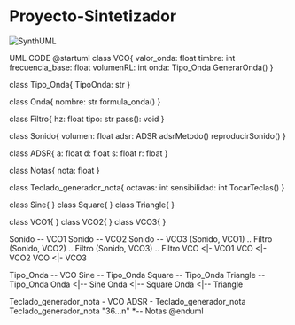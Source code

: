 # Proyecto-Sintetizador
![SynthUML](//www.plantuml.com/plantuml/png/TL9DZzCm4BtFhx3sr28IYKRYK75O188BK6bRSOsciRjOSZnbxFH0uB_ZZwPnO7jftvjvpvuypwFpo7xe3NG6dHFVF-n6kA0XRibAt8gJ8VJWTNzajHNQUZYnwWPbEutj4PsQ91SoGw_iqvUiokw3FbEx2n0-AwiOEUBL6lv0lcyMZ13XBhcSvrcHcvRI0Abr8ku7WotzSzOdRJpJ23z-pMEVANlEGR1QRyM5j9mTUx9QqZZDFjbGEjwAzn_tJmb-LPuaXPjOdPdaq6dEnkBof1xX5fYSW9i0Ny5i-KOUNVmqZ__r3YhyIsgVKsoIk8so4QZpU46NCtRAEdtKHakKkNAW3ZbvNJdSNbir1dfbFmVaWXzOetqsgJAlmPj0PxPPi2P9SmYYgf9yIJTBsi0gyzT9knPrVNskHMDphz6KZS35kz_vrf9iIj80t7RhEeI0c4CajmxaB9QrAOzbDVx4mwkKPadJ4KLXyWEy_8eYJGDnOm9yMNFF-j2yhUlQFeXNLPKN21wLbKDl_W80)

UML CODE
@startuml
class VCO{
valor_onda: float
timbre: int
frecuencia_base: float
volumenRL: int
onda: Tipo_Onda
GenerarOnda()
}

class Tipo_Onda{
TipoOnda: str
}

class Onda{
nombre: str
formula_onda()
}

class Filtro{
hz: float
tipo: str
pass(): void
}

class Sonido{
volumen: float
adsr: ADSR
adsrMetodo()
reproducirSonido()
}

class ADSR{
a: float
d: float
s: float
r: float
}

class Notas{
nota: float
}

class Teclado_generador_nota{
octavas: int
sensibilidad: int
TocarTeclas()
}

class Sine{
}
class Square{
}
class Triangle{
}

class VCO1{
}
class VCO2{
}
class VCO3{
}

Sonido -- VCO1
Sonido -- VCO2
Sonido -- VCO3
(Sonido, VCO1) .. Filtro
(Sonido, VCO2) .. Filtro
(Sonido, VCO3) .. Filtro
VCO <|- VCO1
VCO <|- VCO2
VCO <|- VCO3

Tipo_Onda -- VCO 
Sine -- Tipo_Onda
Square -- Tipo_Onda
Triangle -- Tipo_Onda
Onda <|-- Sine
Onda <|-- Square
Onda <|-- Triangle

Teclado_generador_nota - VCO
ADSR - Teclado_generador_nota
Teclado_generador_nota "36...n" *-- Notas
@enduml
